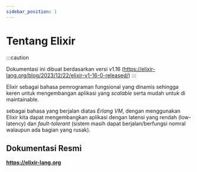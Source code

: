 ```yaml
---
sidebar_position: 1
---
```


# Tentang Elixir

:::caution

Dokumentasi ini dibuat berdasarkan versi v1.16 (https://elixir-lang.org/blog/2023/12/22/elixir-v1-16-0-released/)
:::

Elixir sebagai bahasa pemrograman fungsional yang dinamis sehingga keren untuk mengembangan aplikasi yang _scalable_ serta mudah untuk di maintainable. 

sebagai bahasa yang berjalan diatas _Erlang VM_, dengan menggunakan Elixir kita dapat mengembangkan aplikasi dengan latensi yang rendah (low-latency) dan _fault-tolerant_ (sistem masih dapat berjalan/berfungsi nomral walaupun ada bagian yang rusak). 


## Dokumentasi Resmi
**https://elixir-lang.org**